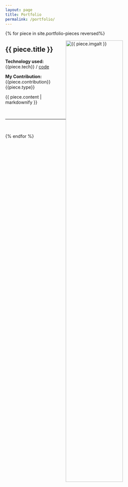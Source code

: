 ```yaml
---
layout: page
title: Portfolio
permalink: /portfolio/
---
```

{% for piece in site.portfolio-pieces reversed%}

  <img src = "{{ piece.img }}" alt = "{{ piece.imgalt }}" class="img-responsive" style="height: 60%; float: right; margin-right: 10px;" />

  <h2>{{ piece.title }} </h2>

  <p><b>Technology used: </b>{{piece.tech}} / <a href="{{ piece.url }}">code</a></p>

  <p><b>My Contribution: </b>{{piece.contribution}} {{piece.type}}</p>
  <p>{{ piece.content | markdownify }}</p>
  <br/>
  <hr>
  <br/>
  
{% endfor %}
